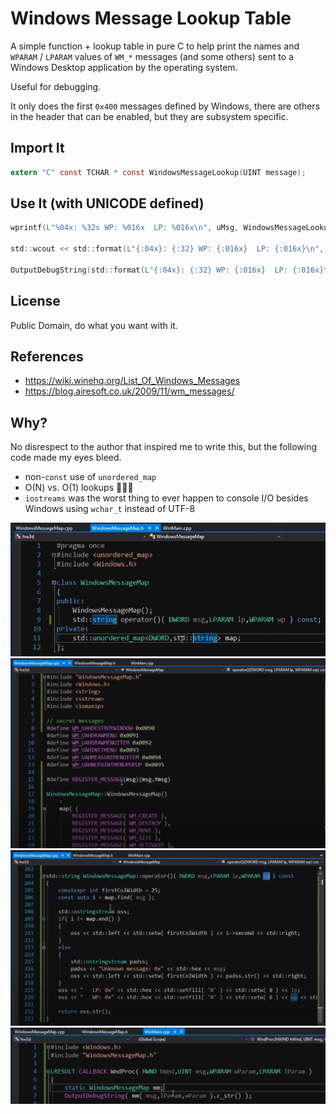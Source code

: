 # Windows Message Lookup Table

A simple function + lookup table in pure C to help print the names
and `WPARAM` / `LPARAM` values of `WM_*` messages (and some others)
sent to a Windows Desktop application by the operating system.

Useful for debugging.

It only does the first `0x400` messages defined by Windows,
there are others in the header that can be enabled, but they are
subsystem specific.

## Import It

```c
extern "C" const TCHAR * const WindowsMessageLookup(UINT message);
```

## Use It (with UNICODE defined)

```c
wprintf(L"%04x: %32s WP: %016x  LP: %016x\n", uMsg, WindowsMessageLookup(uMsg), wParam, lParam);

std::wcout << std::format(L"{:04x}: {:32} WP: {:016x}  LP: {:016x}\n", uMsg, WindowsMessageLookup(uMsg), wParam, lParam) << std::endl;

OutputDebugString(std::format(L"{:04x}: {:32} WP: {:016x}  LP: {:016x}\n", uMsg, WindowsMessageLookup(uMsg), wParam, lParam).c_str());
```

## License

Public Domain, do what you want with it.

## References

- https://wiki.winehq.org/List_Of_Windows_Messages
- https://blog.airesoft.co.uk/2009/11/wm_messages/

## Why?

No disrespect to the author that inspired me to write this,
but the following code made my eyes bleed.

- non-`const` use of `unordered_map`
- O(N) vs. O(1) lookups 🤷🏻‍♂️
- `iostreams` was the worst thing to ever happen to console I/O besides
  Windows using `wchar_t` instead of UTF-8

![](images/yikes-1.png)
![](images/yikes-2.png)
![](images/yikes-3.png)
![](images/yikes-4.png)